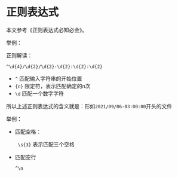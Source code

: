 # 正则表达式

本文参考《正则表达式必知必会》。

举例：

正则解读：

```
^\d{4}/\d{2}/\d{2}-\d{2}:\d{2}:\d{2}
```

- `^` 匹配输入字符串的开始位置
- `{n}` 限定符，表示匹配确定的n次
- `\d` 匹配一个数字字符

所以上述正则表达式的含义就是：形如`2021/09/06-03:00:00`开头的文件

举例：

- 匹配空格：

  ` \s{3}` 表示匹配三个空格

- 匹配空行

  `^\n`


